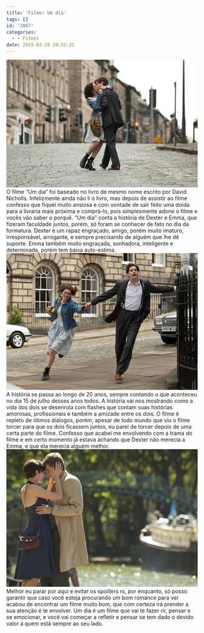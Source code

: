 ```yaml
---
title: 'Filme: Um dia'
tags: []
id: '2067'
categories:
  - - Filmes
date: 2015-02-18 19:52:22
---
```


[![cena do filme: Um dia](/wp-content/uploads/2015/02/um-dia-31ago-126.jpg)](/wp-content/uploads/2015/02/um-dia-31ago-126.jpg) O filme “Um dia” foi baseado no livro de mesmo nome escrito por David Nicholls. Infelizmente ainda não li o livro, mas depois de assistir ao filme confesso que fiquei muito ansiosa e com vontade de sair feito uma doida para a livraria mais próxima e comprá-lo, pois simplesmente adorei o filme e vocês vão saber o porquê. “Um dia” conta a história de Dexter e Emma, que fizeram faculdade juntos, porém, só foram se conhecer de fato no dia da formatura. Dexter é um rapaz engraçado, amigo, porém muito imaturo, irresponsável, arrogante, e sempre precisando de alguém que lhe dê suporte. Emma também muito engraçada, sonhadora, inteligente e determinada, porém tem baixa auto-estima. [![Cena do filme: Um dia](/wp-content/uploads/2015/02/um_dia_2011_g.jpg)](/wp-content/uploads/2015/02/um_dia_2011_g.jpg) A história se passa ao longo de 20 anos, sempre contando o que aconteceu no dia 15 de julho desses anos todos. A história vai nos mostrando como a vida dos dois se desenrola com flashes que contam suas histórias amorosas, profissionais e também a amizade entre os dois. O filme é repleto de ótimos diálogos, porém, apesar de todo mundo que viu o filme torcer para que os dois ficassem juntos, eu parei de torcer depois de uma certa parte do filme. Confesso que acabei me envolvendo com a trama do filme e em certo momento já estava achando que Dexter não merecia a Emma, e que ela merecia alguém melhor. [![Cena do filme: Um dia](/wp-content/uploads/2015/02/5.jpg)](/wp-content/uploads/2015/02/5.jpg) Melhor eu parar por aqui e evitar os spoillers rs, por enquanto, só posso garantir que caso você esteja procurando um bom romance para ver acabou de encontrar um filme muito bom, que com certeza irá prender a sua atenção e te envolver. Um dia é um filme que vai te fazer rir, pensar e se emocionar, e você vai começar a refletir e pensar se tem dado o devido valor à quem está sempre ao seu lado.
